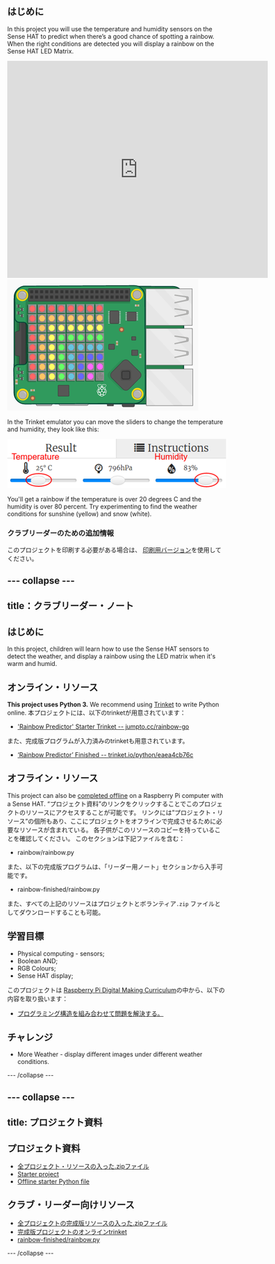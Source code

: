 ## はじめに

In this project you will use the temperature and humidity sensors on the Sense HAT to predict when there’s a good chance of spotting a rainbow. When the right conditions are detected you will display a rainbow on the Sense HAT LED Matrix.

<div class="trinket">
  <iframe src="https://trinket.io/embed/python/eaea4cb76c?outputOnly=true&start=result" width="600" height="500" frameborder="0" marginwidth="0" marginheight="0" allowfullscreen mark="crwd-mark">
</iframe> <img src="images/rainbow-final.png" />
</div>

In the Trinket emulator you can move the sliders to change the temperature and humidity, they look like this:

![スクリーンショット](images/rainbow-sliders.png)

You'll get a rainbow if the temperature is over 20 degrees C and the humidity is over 80 percent. Try experimenting to find the weather conditions for sunshine (yellow) and snow (white).

### クラブリーダーのための追加情報

このプロジェクトを印刷する必要がある場合は、 [印刷用バージョン](https://projects.raspberrypi.org/en/projects/rainbow-predictor/print)を使用してください。

## \--- collapse \---

## title：クラブリーダー・ノート

## はじめに

In this project, children will learn how to use the Sense HAT sensors to detect the weather, and display a rainbow using the LED matrix when it's warm and humid.

## オンライン・リソース

**This project uses Python 3.** We recommend using [Trinket](https://trinket.io/) to write Python online. 本プロジェクトには、以下のtrinketが用意されています：

* ['Rainbow Predictor' Starter Trinket -- jumpto.cc/rainbow-go](http://jumpto.cc/rainbow-go)

また、完成版プログラムが入力済みのtrinketも用意されています。

* [‘Rainbow Predictor’ Finished -- trinket.io/python/eaea4cb76c](https://trinket.io/python/eaea4cb76c)

## オフライン・リソース

This project can also be [completed offline](https://www.codeclubprojects.org/en-GB/resources/physical-sense-hat/) on a Raspberry Pi computer with a Sense HAT. “プロジェクト資料”のリンクをクリックすることでこのプロジェクトのリソースにアクセスすることが可能です。 リンクには”プロジェクト・リソース”の個所もあり、ここにプロジェクトをオフラインで完成させるために必要なリソースが含まれている。 各子供がこのリソースのコピーを持っていることを確認してください。 このセクションは下記ファイルを含む：

* rainbow/rainbow.py

また、以下の完成版プログラムは、「リーダー用ノート」セクションから入手可能です。

* rainbow-finished/rainbow.py

また、すべての上記のリソースはプロジェクトとボランティア`.zip` ファイルとしてダウンロードすることも可能。

## 学習目標

* Physical computing - sensors;
* Boolean AND; 
* RGB Colours;
* Sense HAT display;

このプロジェクトは [Raspberry Pi Digital Making Curriculum](http://rpf.io/curriculum)の中から、以下の内容を取り扱います：

* [プログラミング構造を組み合わせて問題を解決する。](https://www.raspberrypi.org/curriculum/programming/builder)

## チャレンジ

* More Weather - display different images under different weather conditions. 

\--- /collapse \---

## \--- collapse \---

## title: プロジェクト資料

## プロジェクト資料

* [全プロジェクト・リソースの入った.zipファイル](resources/rainbow-project-resources.zip)
* [Starter project](http://jumpto.cc/rainbow-go)
* [Offline starter Python file](resources/rainbow-rainbow.py)

## クラブ・リーダー向けリソース

* [全プロジェクトの完成版リソースの入った.zipファイル](resources/rainbow-volunteer-resources.zip)
* [完成版プロジェクトのオンラインtrinket](https://trinket.io/python/eaea4cb76c)
* [rainbow-finished/rainbow.py](resources/rainbow-final-rainbow.py)

\--- /collapse \---